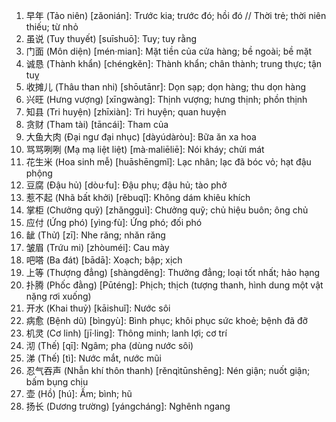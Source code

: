 1. 早年 (Tảo niên) [zǎonián]: Trước kia; trước đó; hồi đó // Thời trẻ; thời niên thiếu; từ nhỏ
2. 虽说 (Tuy thuyết) [suīshuō]: Tuy; tuy rằng
3. 门面 (Môn diện) [mén·mian]: Mặt tiền của cửa hàng; bề ngoài; bề mặt
4. 诚恳 (Thành khẩn) [chéngkěn]: Thành khẩn; chân thành; trung thực; tận tuỵ
5. 收摊儿 (Thâu than nhi) [shōutānr]: Dọn sạp; dọn hàng; thu dọn hàng
6. 兴旺 (Hưng vượng) [xīngwàng]: Thịnh vượng; hưng thịnh; phồn thịnh
7. 知县 (Tri huyện) [zhīxiàn]: Tri huyện; quan huyện
8. 贪财 (Tham tài) [tāncái]: Tham của
9. 大鱼大肉 (Đại ngư đại nhục) [dàyúdàròu]: Bữa ăn xa hoa
10. 骂骂咧咧 (Mạ mạ liệt liệt) [mà·maliēliē]: Nói kháy; chửi mát
11. 花生米 (Hoa sinh mễ) [huāshēngmǐ]: Lạc nhân; lạc đã bóc vỏ; hạt đậu phộng
12. 豆腐 (Đậu hủ) [dòu·fu]: Đậu phụ; đậu hủ; tào phở
13. 惹不起 (Nhã bất khởi) [rěbuqǐ]: Không dám khiêu khích
14. 掌柜 (Chưởng quỹ) [zhǎngguì]: Chưởng quỹ; chủ hiệu buôn; ông chủ
15. 应付 (Ứng phó) [yìng·fù]: Ứng phó; đối phó
16. 龇 (Thử) [zī]: Nhe răng; nhăn răng
17. 皱眉 (Trứu mi) [zhòuméi]: Cau mày
18. 吧嗒 (Ba đát) [bādā]: Xoạch; bập; xịch
19. 上等 (Thượng đẳng) [shàngděng]: Thưởng đẳng; loại tốt nhất; hảo hạng
20. 扑腾 (Phốc đằng) [Pūténg]: Phịch; thịch (tượng thanh, hình dung một vật nặng rơi xuống)
21. 开水 (Khai thuỷ) [kāishuǐ]: Nước sôi
22. 病愈 (Bệnh dũ) [bìngyù]: Bình phục; khôi phục sức khoẻ; bệnh đã đỡ
23. 机灵 (Cơ linh) [jī·ling]: Thông minh; lanh lợi; cơ trí
24. 沏 (Thế) [qī]: Ngâm; pha (dùng nước sôi)
25. 涕 (Thế) [tì]: Nước mắt, nước mũi
26. 忍气吞声 (Nhẫn khí thôn thanh) [rěnqìtūnshēng]: Nén giận; nuốt giận; bấm bụng chịu
27. 壶 (Hồ) [hú]: Ấm; bình; hũ
28. 扬长 (Dương trường) [yángcháng]: Nghênh ngang